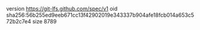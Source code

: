 version https://git-lfs.github.com/spec/v1
oid sha256:56b255ed9eeb671cc13f42902019e343337b904afe18fcb014a653c572b2c7e4
size 8789
